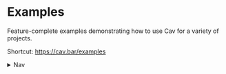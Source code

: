 # Examples

Feature-complete examples demonstrating how to use Cav for a variety of
projects.

Shortcut: https://cav.bar/examples

<details><summary>Nav</summary>

- [Home](..)
- [Docs](../docs/README.md)
  - [Getting started](../docs/getting-started.md)
  - [Routers](../docs/routers.md)
  - [Endpoints](../docs/endpoints.md)
  - [Request parsing](../docs/request-parsing.md)
  - [Response resolution](../docs/response-resolution.md)
  - [Context](../docs/context.md)
  - [Error handling](../docs/error-handling.md)
  - [Client fetch](../docs/client-fetch.md)
  - [Assets](../docs/assets.md)
  - [Bundles](../docs/bundles.md)
  - [Web sockets](../docs/web-sockets.md)
  - [API](../docs/api.md)
- 📍 [Examples](./README.md)
  - [Blog](./blog): Markdown blogging
  - [Chat](./chat): Ephemeral chat rooms
  - [Shortcuts](./shortcuts): URL Shortening

</details>